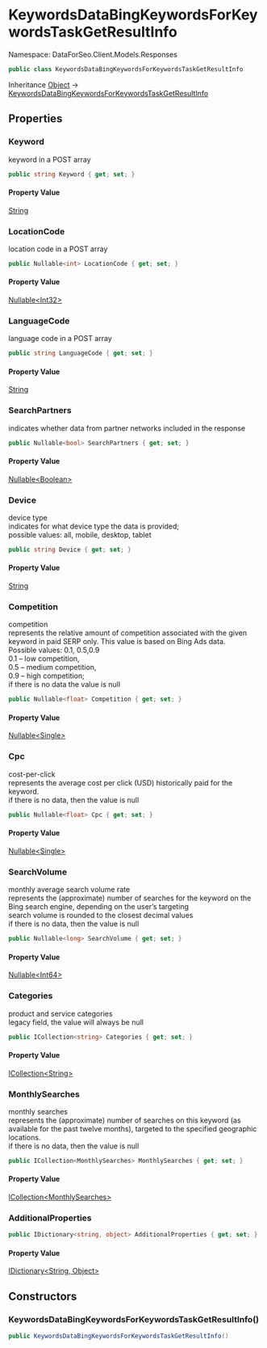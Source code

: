 # KeywordsDataBingKeywordsForKeywordsTaskGetResultInfo

Namespace: DataForSeo.Client.Models.Responses

```csharp
public class KeywordsDataBingKeywordsForKeywordsTaskGetResultInfo
```

Inheritance [Object](https://docs.microsoft.com/en-us/dotnet/api/system.object) → [KeywordsDataBingKeywordsForKeywordsTaskGetResultInfo](./dataforseo.client.models.responses.keywordsdatabingkeywordsforkeywordstaskgetresultinfo.md)

## Properties

### **Keyword**

keyword in a POST array

```csharp
public string Keyword { get; set; }
```

#### Property Value

[String](https://docs.microsoft.com/en-us/dotnet/api/system.string)<br>

### **LocationCode**

location code in a POST array

```csharp
public Nullable<int> LocationCode { get; set; }
```

#### Property Value

[Nullable&lt;Int32&gt;](https://docs.microsoft.com/en-us/dotnet/api/system.nullable-1)<br>

### **LanguageCode**

language code in a POST array

```csharp
public string LanguageCode { get; set; }
```

#### Property Value

[String](https://docs.microsoft.com/en-us/dotnet/api/system.string)<br>

### **SearchPartners**

indicates whether data from partner networks included in the response

```csharp
public Nullable<bool> SearchPartners { get; set; }
```

#### Property Value

[Nullable&lt;Boolean&gt;](https://docs.microsoft.com/en-us/dotnet/api/system.nullable-1)<br>

### **Device**

device type
 <br>indicates for what device type the data is provided;
 <br>possible values: all, mobile, desktop, tablet

```csharp
public string Device { get; set; }
```

#### Property Value

[String](https://docs.microsoft.com/en-us/dotnet/api/system.string)<br>

### **Competition**

competition
 <br>represents the relative amount of competition associated with the given keyword in paid SERP only. This value is based on Bing Ads data.
 <br>Possible values: 0.1, 0.5,0.9 
 <br>0.1 – low competition,
 <br>0.5 – medium competition,
 <br>0.9 – high competition;
 <br>if there is no data the value is null

```csharp
public Nullable<float> Competition { get; set; }
```

#### Property Value

[Nullable&lt;Single&gt;](https://docs.microsoft.com/en-us/dotnet/api/system.nullable-1)<br>

### **Cpc**

cost-per-click
 <br>represents the average cost per click (USD) historically paid for the keyword.
 <br>if there is no data, then the value is null

```csharp
public Nullable<float> Cpc { get; set; }
```

#### Property Value

[Nullable&lt;Single&gt;](https://docs.microsoft.com/en-us/dotnet/api/system.nullable-1)<br>

### **SearchVolume**

monthly average search volume rate
 <br>represents the (approximate) number of searches for the keyword on the Bing search engine, depending on the user’s targeting
 <br>search volume is rounded to the closest decimal values
 <br>if there is no data, then the value is null

```csharp
public Nullable<long> SearchVolume { get; set; }
```

#### Property Value

[Nullable&lt;Int64&gt;](https://docs.microsoft.com/en-us/dotnet/api/system.nullable-1)<br>

### **Categories**

product and service categories
 <br>legacy field, the value will always be null

```csharp
public ICollection<string> Categories { get; set; }
```

#### Property Value

[ICollection&lt;String&gt;](https://docs.microsoft.com/en-us/dotnet/api/system.collections.generic.icollection-1)<br>

### **MonthlySearches**

monthly searches
 <br>represents the (approximate) number of searches on this keyword (as available for the past twelve months), targeted to the specified geographic locations.
 <br>if there is no data, then the value is null

```csharp
public ICollection<MonthlySearches> MonthlySearches { get; set; }
```

#### Property Value

[ICollection&lt;MonthlySearches&gt;](./dataforseo.client.models.monthlysearches.md)<br>

### **AdditionalProperties**

```csharp
public IDictionary<string, object> AdditionalProperties { get; set; }
```

#### Property Value

[IDictionary&lt;String, Object&gt;](https://docs.microsoft.com/en-us/dotnet/api/system.collections.generic.idictionary-2)<br>

## Constructors

### **KeywordsDataBingKeywordsForKeywordsTaskGetResultInfo()**

```csharp
public KeywordsDataBingKeywordsForKeywordsTaskGetResultInfo()
```
